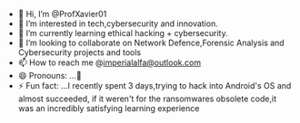 - 👋 Hi, I’m @ProfXavier01
- 👀 I’m interested in tech,cybersecurity and innovation.
- 🌱 I’m currently learning ethical hacking + cybersecurity.  
- 💞️ I’m looking to collaborate on Network Defence,Forensic Analysis and Cybersecurity projects and tools
- 📫 How to reach me @imperialalfa@outlook.com 
- 😄 Pronouns: ...🦁
- ⚡ Fun fact: ...I recently spent 3 days,trying to hack into Android's OS and almost succeeded, if it weren't for the ransomwares obsolete code,it was an incredibly satisfying learning experience

<!---
ProfXavier01/ProfXavier01 is a ✨ special ✨ repository because its `README.md` (this file) appears on your GitHub profile.
You can click the Preview link to take a look at your changes.
--->
